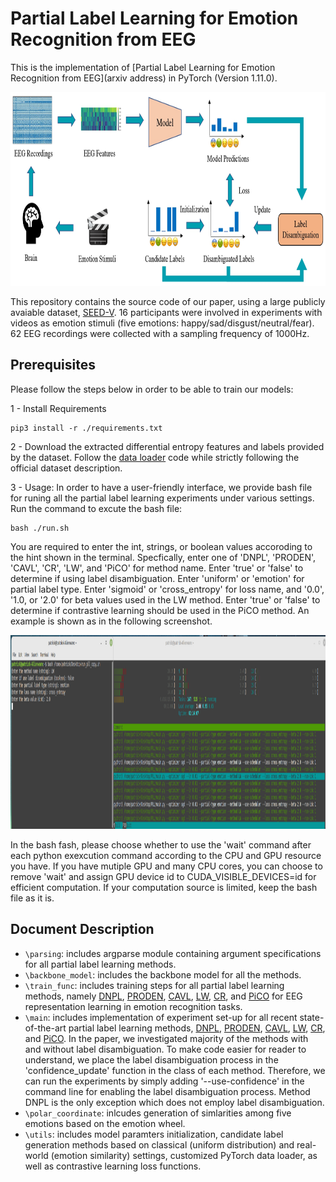 # Partial Label Learning for Emotion Recognition from EEG
This is the implementation of [Partial Label Learning for Emotion Recognition from EEG](arxiv address) in PyTorch (Version 1.11.0).
<p align="center">
  <img 
    width="900"
    height="310"
    src="/framework.jpg"
  >
</p>



This repository contains the source code of our paper, using a large publicly avaiable dataset, [SEED-V](https://bcmi.sjtu.edu.cn/home/seed/seed-v.html). 16 participants were involved in experiments with videos as emotion stimuli (five emotions: happy/sad/disgust/neutral/fear). 62 EEG recordings were collected with a sampling frequency of 1000Hz.


## Prerequisites
Please follow the steps below in order to be able to train our models:


1 - Install Requirements

```
pip3 install -r ./requirements.txt
```

2 - Download the extracted differential entropy features and labels provided by the dataset. Follow the [data loader](./load_data.py) code while strictly following the official dataset description.


3 - Usage: In order to have a user-friendly interface, we provide bash file for runing all the partial label learning experiments under various settings.  Run the command to excute the bash file:
```
bash ./run.sh
```
You are required to enter the int, strings, or boolean values accoroding to the hint shown in the terminal. Specfically, enter one of 'DNPL', 'PRODEN', 'CAVL', 'CR', 'LW', and 'PiCO' for method name. Enter 'true' or 'false' to determine if using label disambiguation. Enter 'uniform' or 'emotion' for partial label type. Enter 'sigmoid' or 'cross_entropy' for loss name, and '0.0', '1.0, or '2.0' for beta values used in the LW method. Enter 'true' or 'false' to determine if contrastive learning should be used in the PiCO method. An example is shown as in the following screenshot.

<p align="center">
  <img 
    width="900"
    height="310"
    src="/screenshot.png"
  >
</p>
In the bash fash, please choose whether to use the 'wait' command after each python exexcution command according to the CPU and GPU resource you have. If you have mutiple GPU and many CPU cores, you can choose to remove 'wait' and assign GPU device id to CUDA_VISIBLE_DEVICES=id for efficient computation. If your computation source is limited, keep the bash file as it is.


 ## Document Description
 
- `\parsing`: includes argparse module containing argument specifications for all partial label learning methods. 
- `\backbone_model`: includes the backbone model for all the methods. 
- `\train_func`: includes training steps for all partial label learning methods, namely [DNPL](./train_func.py#L23-L44), [PRODEN](./train_func.py#L51-L82), [CAVL](./train_func.py#L89-L119), [LW](./train_func.py#L126-L233), [CR](./train_func.py#L240-L294), and [PiCO](./train_func.py#L301-L336) for EEG representation learning in emotion recognition tasks.
- `\main`: includes implementation of experiment set-up for all recent state-of-the-art partial label learning methods, [DNPL](https://ieeexplore.ieee.org/document/9414927), [PRODEN](https://dl.acm.org/doi/10.5555/3524938.3525541), [CAVL](https://openreview.net/forum?id=qqdXHUGec9h), [LW](http://proceedings.mlr.press/v139/wen21a.html), [CR](https://proceedings.mlr.press/v162/wu22l.html), and [PiCO](https://openreview.net/forum?id=EhYjZy6e1gJ). In the paper, we investigated majority of the methods with and without label disambiguation. To make code easier for reader to understand, we place the label disambiguation process in the 'confidence_update' function in the class of each method. Therefore, we can run the experiments by simply adding '--use-confidence' in the command line for enabling the label disambiguation process. Method DNPL is the only exception which does not employ label disambiguation.  
 - `\polar_coordinate`: inlcudes generation of simlarities among five emotions based on the emotion wheel.
 - `\utils`: includes model paramters initialization, candidate label generation methods based on classical (uniform distribution) and real-world (emotion similarity) settings, customized PyTorch data loader, as well as contrastive learning loss functions. 

 
 
